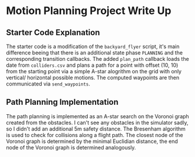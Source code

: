 # Motion Planning Project Write Up

## Starter Code Explanation

The starter code is a modification of the `backyard_flyer` script, it's main
difference beeing that there is an additional state phase `PLANNING` and the
corresponding transition callbacks. The added `plan_path` callback loads the
date from `colliders.csv` and plans a path for a point with offset (10, 10) from
the starting point via a simple A-star alogrithm on the grid with only vertical/
horizontal possible motions. The computed waypoints are then communicated via
`send_waypoints`.

## Path Planning Implementation

The path planning is implemented as an A-star search on the Voronoi graph created
from the obstacles. I can't see any obstacles in the simulator sadly, so I
didn't add an additional 5m safety distance. The Bresenham algorithm is used to
check for collisions along a flight path. The closest node of the Voronoi graph
is determined by the minimal Euclidian distance, the end node of the Voronoi
graph is determined analogously.

